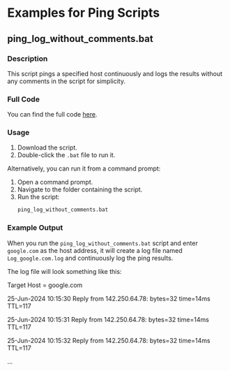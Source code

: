 # Examples for Ping Scripts

## ping_log_without_comments.bat

### Description
This script pings a specified host continuously and logs the results without any comments in the script for simplicity.

### Full Code
You can find the full code [here](ping_log_without_comments.bat).

### Usage
1. Download the script.
2. Double-click the `.bat` file to run it.

Alternatively, you can run it from a command prompt:
1. Open a command prompt.
2. Navigate to the folder containing the script.
3. Run the script:
    ```bash
    ping_log_without_comments.bat
    ```

### Example Output

When you run the `ping_log_without_comments.bat` script and enter `google.com` as the host address, it will create a log file named `Log_google.com.log` and continuously log the ping results.

The log file will look something like this:

Target Host = google.com

25-Jun-2024 10:15:30 Reply from 142.250.64.78: bytes=32 time=14ms TTL=117

25-Jun-2024 10:15:31 Reply from 142.250.64.78: bytes=32 time=14ms TTL=117

25-Jun-2024 10:15:32 Reply from 142.250.64.78: bytes=32 time=14ms TTL=117

...

